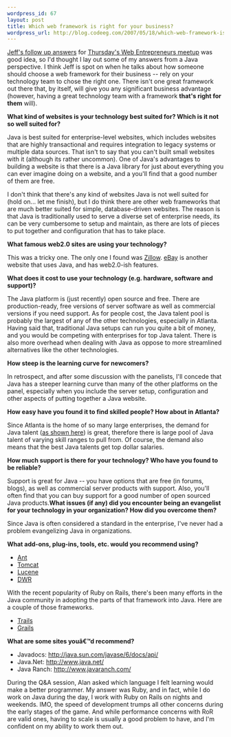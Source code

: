```yaml
--- 
wordpress_id: 67
layout: post
title: Which web framework is right for your business?
wordpress_url: http://blog.codeeg.com/2007/05/18/which-web-framework-is-right-for-your-business/
---
```

<a title="Which web framework is right for your business?" href="http://blog.jeffhaynie.us/which-web-framework-is-right-for-your-business.html">Jeff's follow up answers</a> for <a href="http://web.meetup.com/32/">Thursday's Web Entrepreneurs meetup</a> was good idea, so I'd thought I lay out some of my answers from a Java perspective.  I think Jeff is spot on when he talks about how someone should choose a web framework for their business -- rely on your technology team to chose the right one.  There isn't one great framework out there that, by itself, will give you any significant business advantage (however, having a great technology team with a framework <strong>that's right for them</strong> will).

<strong>What kind of websites is your technology best suited for?  Which is it not so well suited for?</strong>

Java is best suited for enterprise-level websites, which includes websites that are highly transactional and requires integration to legacy systems or multiple data sources.  That isn't to say that you can't built small websites with it (although its rather uncommon).  One of Java's advantages to building a website is that there is a Java library for just about everything you can ever imagine doing on a website, and a you'll find that a good number of them are free.

I don't think that there's any kind of websites Java is not well suited for (hold on... let me finish), but I do think there are other web frameworks that are much better suited for simple, database-driven websites.  The reason is that Java is traditionally used to serve a diverse set of enterprise needs, its can be very cumbersome to setup and maintain, as there are lots of pieces to put together and configuration that has to take place.

<strong>What famous web2.0 sites are using your technology?</strong>

This was a tricky one.  The only one I found was <a title="Zillow" href="http://www.zillow.com">Zillow</a>.  <a title="eBay" href="http://www.ebay.com">eBay</a> is another website that uses Java, and has web2.0-ish features.

<strong>What does it cost to use your technology (e.g. hardware, software and support)?</strong>

The Java platform is (just recently) open source and free.  There are production-ready, free versions of server software as well as commercial versions if you need support.  As for people cost, the Java talent pool is probably the largest of any of the other technologies, especially in Atlanta.   Having said that, traditional Java setups can run you quite a bit of money, and you would be competing with enterprises for top Java talent.  There is also more overhead when dealing with Java as oppose to more streamlined alternatives like the other technologies.

<strong>How steep is the learning curve for newcomers?</strong>

In retrospect, and after some discussion with the panelists, I'll concede that Java has a steeper learning curve than many of the other platforms on the panel, especially when you include the server setup, configuration and other aspects of putting together a Java website.

<strong>How easy have you found it to find skilled people?  How about in Atlanta?</strong>

Since Atlanta is the home of so many large enterprises, the demand for Java talent (<a href="http://www.indeed.com/jobtrends?q=atlanta+java+programming%2C+atlanta+ruby+programming%2C+atlanta+python+programming%2C+atlanta+asp+programming%2C+atlanta+php+programming&amp;l=">as shown here</a>) is great, therefore there is large pool of Java talent of varying skill ranges to pull from.  Of course, the demand also means that the best Java talents get top dollar salaries.

<strong>How much support is there for your technology? Who have you found to be reliable?</strong>

Support is great for Java -- you have options that are free (in forums, blogs), as well as commercial server products with support.  Also, you'll often find that you can buy support for a good number of open sourced Java products.<strong>What issues (if any) did you encounter being an evangelist for your technology in your organization?  How did you overcome them?</strong>

Since Java is often considered a standard in the enterprise, I've never had a problem evangelizing Java in organizations.

<strong>What add-ons, plug-ins, tools, etc. would you recommend using?</strong>
<ul>
	<li><a href="http://ant.apache.org">Ant </a></li>
	<li><a href="http://tomcat.apache.org">Tomcat</a></li>
	<li><a href="http://lucene.apache.org">Lucene</a></li>
	<li><a href="http://getahead.ltd.uk/dwr/">DWR</a></li>
</ul>
With the recent popularity of Ruby on Rails, there's been many efforts in the Java community in adopting the parts of that framework into Java.  Here are a couple of those frameworks.
<ul>
	<li><a href="https://trails.dev.java.net/">Trails</a></li>
	<li><a href="http://grails.codehaus.org/">Grails</a></li>
</ul>
<strong>What are some sites youâ€™d recommend?</strong>
<ul>
	<li>Javadocs: <a href="http://java.sun.com/javase/6/docs/api/" target="_blank">http://java.sun.com/javase/6/docs/api/</a></li>
	<li>Java.Net: <a href="http://www.java.net/" target="_blank">http://www.java.net/</a></li>
	<li>Java Ranch: <a href="http://www.javaranch.com/" target="_blank">http://www.javaranch.com/</a></li>
</ul>
During the Q&amp;A session, Alan asked which language I felt learning would make a better programmer.  My answer was Ruby, and in fact, while I do work on Java during the day, I work with Ruby on Rails on nights and weekends.  IMO, the speed of development trumps all other concerns during the early stages of the game.  And while performance concerns with RoR are valid ones, having to scale is usually a good problem to have, and I'm confident on my ability to work them out.
